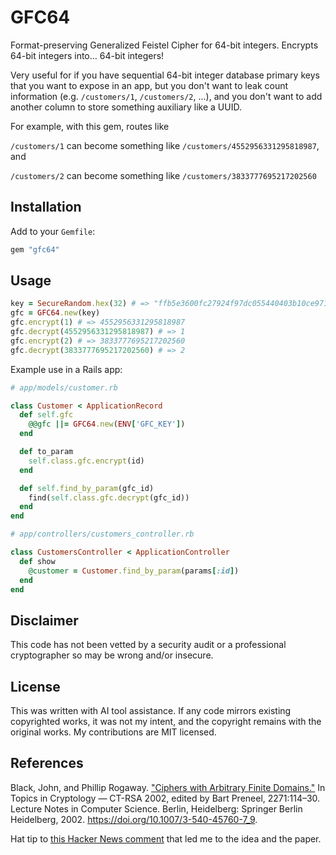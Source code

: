 # GFC64

Format-preserving Generalized Feistel Cipher for 64-bit integers. Encrypts 64-bit
integers into... 64-bit integers!

Very useful for if you have sequential 64-bit integer database primary keys that
you want to expose in an app, but you don't want to leak count information
(e.g. `/customers/1`, `/customers/2`, ...), and you don't want to add another
column to store something auxiliary like a UUID.

For example, with this gem, routes like

`/customers/1` can become something like `/customers/4552956331295818987`, and

`/customers/2` can become something like `/customers/3833777695217202560`

## Installation

Add to your `Gemfile`:

```ruby
gem "gfc64"
```

## Usage

```ruby
key = SecureRandom.hex(32) # => "ffb5e3600fc27924f97dc055440403b10ce97160261f2a87eee576584cf942e5"
gfc = GFC64.new(key)
gfc.encrypt(1) # => 4552956331295818987
gfc.decrypt(4552956331295818987) # => 1
gfc.encrypt(2) # => 3833777695217202560
gfc.decrypt(3833777695217202560) # => 2
```

Example use in a Rails app:

```ruby
# app/models/customer.rb

class Customer < ApplicationRecord
  def self.gfc
    @@gfc ||= GFC64.new(ENV['GFC_KEY'])
  end

  def to_param
    self.class.gfc.encrypt(id)
  end

  def self.find_by_param(gfc_id)
    find(self.class.gfc.decrypt(gfc_id))
  end
end
```

```ruby
# app/controllers/customers_controller.rb

class CustomersController < ApplicationController
  def show
    @customer = Customer.find_by_param(params[:id])
  end
end

```

## Disclaimer

This code has not been vetted by a security audit or a professional
cryptographer so may be wrong and/or insecure.

## License

This was written with AI tool assistance. If any code mirrors existing
copyrighted works, it was not my intent, and the copyright remains with the
original works. My contributions are MIT licensed.

## References

Black, John, and Phillip Rogaway. ["Ciphers with Arbitrary Finite Domains."][paper] In Topics in Cryptology — CT-RSA 2002, edited by Bart Preneel, 2271:114–30. Lecture Notes in Computer Science. Berlin, Heidelberg: Springer Berlin Heidelberg, 2002. https://doi.org/10.1007/3-540-45760-7_9.

Hat tip to [this Hacker News comment][hn] that led me to the idea and the paper.

[paper]: https://web.cs.ucdavis.edu/~rogaway/papers/subset.pdf
[hn]: https://news.ycombinator.com/item?id=27016779
